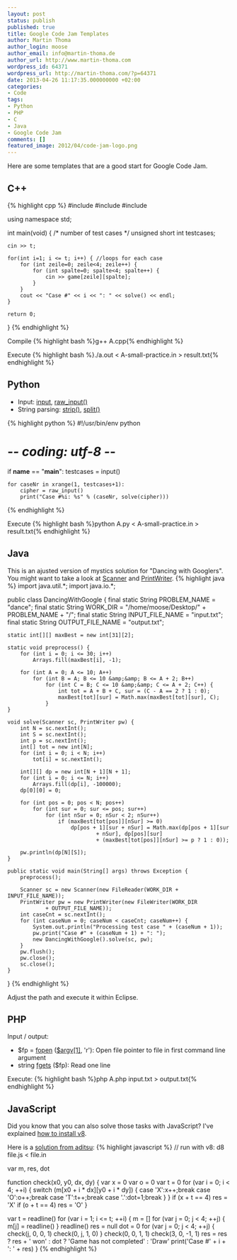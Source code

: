 ```yaml
---
layout: post
status: publish
published: true
title: Google Code Jam Templates
author: Martin Thoma
author_login: moose
author_email: info@martin-thoma.de
author_url: http://www.martin-thoma.com
wordpress_id: 64371
wordpress_url: http://martin-thoma.com/?p=64371
date: 2013-04-26 11:17:35.000000000 +02:00
categories:
- Code
tags:
- Python
- PHP
- C
- Java
- Google Code Jam
comments: []
featured_image: 2012/04/code-jam-logo.png
---
```

Here are some templates that are a good start for Google Code Jam.

<h2>C++</h2>
{% highlight cpp %}
#include <stdio.h>
#include <string>
#include <iostream>

using namespace std;

int main(void) {
    /* number of test cases */
    unsigned short int testcases;

    cin >> t;

    for(int i=1; i <= t; i++) { //loops for each case
        for (int zeile=0; zeile<4; zeile++) {
            for (int spalte=0; spalte<4; spalte++) {
                cin >> game[zeile][spalte];
            }
        }
        cout << "Case #" << i << ": " << solve() << endl;
    }

    return 0;
}
{% endhighlight %}

Compile
{% highlight bash %}g++ A.cpp{% endhighlight %}

Execute
{% highlight bash %}./a.out < A-small-practice.in > result.txt{% endhighlight %}

<h2>Python</h2>
<ul>
  <li>Input: <a href="http://docs.python.org/2/library/functions.html#input">input</a>, <a href="http://docs.python.org/2/library/functions.html#raw_input">raw_input()</a></li>
  <li>String parsing: <a href="http://docs.python.org/2/library/stdtypes.html#str.strip">strip()</a>, <a href="http://docs.python.org/2/library/stdtypes.html#str.split">split()</a></li>
</ul>

{% highlight python %}
#!/usr/bin/env python
# -*- coding: utf-8 -*-

if __name__ == "__main__":
	testcases = input()
	 
	for caseNr in xrange(1, testcases+1):
		cipher = raw_input()
		print("Case #%i: %s" % (caseNr, solve(cipher)))
{% endhighlight %}

Execute
{% highlight bash %}python A.py < A-small-practice.in > result.txt{% endhighlight %}

<h2>Java</h2>
This is an ajusted version of mystics solution for "Dancing with Googlers". You might want to take a look at <a href="http://docs.oracle.com/javase/7/docs/api/java/util/Scanner.html">Scanner</a> and <a href="http://docs.oracle.com/javase/7/docs/api/java/io/PrintWriter.html">PrintWriter</a>.
{% highlight java %}
import java.util.*;
import java.io.*;

public class DancingWithGoogle {
	final static String PROBLEM_NAME = "dance";
	final static String WORK_DIR = "/home/moose/Desktop/" + PROBLEM_NAME + "/";
	final static String INPUT_FILE_NAME = "input.txt";
	final static String OUTPUT_FILE_NAME = "output.txt";

	static int[][] maxBest = new int[31][2];

	static void preprocess() {
		for (int i = 0; i <= 30; i++)
			Arrays.fill(maxBest[i], -1);

		for (int A = 0; A <= 10; A++)
			for (int B = A; B <= 10 &amp;&amp; B <= A + 2; B++)
				for (int C = B; C <= 10 &amp;&amp; C <= A + 2; C++) {
					int tot = A + B + C, sur = (C - A == 2 ? 1 : 0);
					maxBest[tot][sur] = Math.max(maxBest[tot][sur], C);
				}
	}

	void solve(Scanner sc, PrintWriter pw) {
		int N = sc.nextInt();
		int S = sc.nextInt();
		int p = sc.nextInt();
		int[] tot = new int[N];
		for (int i = 0; i < N; i++)
			tot[i] = sc.nextInt();

		int[][] dp = new int[N + 1][N + 1];
		for (int i = 0; i <= N; i++)
			Arrays.fill(dp[i], -100000);
		dp[0][0] = 0;

		for (int pos = 0; pos < N; pos++)
			for (int sur = 0; sur <= pos; sur++)
				for (int nSur = 0; nSur < 2; nSur++)
					if (maxBest[tot[pos]][nSur] >= 0)
						dp[pos + 1][sur + nSur] = Math.max(dp[pos + 1][sur
								+ nSur], dp[pos][sur]
								+ (maxBest[tot[pos]][nSur] >= p ? 1 : 0));

		pw.println(dp[N][S]);
	}

	public static void main(String[] args) throws Exception {
		preprocess();

		Scanner sc = new Scanner(new FileReader(WORK_DIR + INPUT_FILE_NAME));
		PrintWriter pw = new PrintWriter(new FileWriter(WORK_DIR
				+ OUTPUT_FILE_NAME));
		int caseCnt = sc.nextInt();
		for (int caseNum = 0; caseNum < caseCnt; caseNum++) {
			System.out.println("Processing test case " + (caseNum + 1));
			pw.print("Case #" + (caseNum + 1) + ": ");
			new DancingWithGoogle().solve(sc, pw);
		}
		pw.flush();
		pw.close();
		sc.close();
	}
}
{% endhighlight %}

Adjust the path and execute it within Eclipse.

<h2>PHP</h2>
Input / output: 
<ul>
  <li>$fp = <a href="http://php.net/manual/en/function.fopen.php">fopen</a> (<a href="http://php.net/manual/en/reserved.variables.argv.php">$argv[1]</a>, 'r'): Open file pointer to file in first command line argument</li>
  <li>string <a href="http://php.net/manual/en/function.fgets.php">fgets</a> ($fp): Read one line</li>
</ul>

Execute:
{% highlight bash %}php A.php input.txt > output.txt{% endhighlight %}

<h2>JavaScript</h2>
Did you know that you can also solve those tasks with JavaScript? I've explained <a href="http://stackoverflow.com/a/16242806/562769">how to install v8</a>.

Here is a <a href="http://www.go-hero.net/jam/13/name/aditsu">solution from aditsu</a>:
{% highlight javascript %}
// run with v8: d8 file.js < file.in

var m, res, dot

function check(x0, y0, dx, dy) {
	var x = 0
	var o = 0
	var t = 0
	for (var i = 0; i < 4; ++i) {
		switch (m[x0 + i * dx][y0 + i * dy]) {
		case 'X':x++;break
		case 'O':o++;break
		case 'T':t++;break
		case '.':dot=1;break
		}
	}
	if (x + t == 4) res = 'X'
	if (o + t == 4) res = 'O'
}

var t = readline()
for (var i = 1; i <= t; ++i) {
	m = []
	for (var j = 0; j < 4; ++j) {
		m[j] = readline()
	}
	readline()
	res = null
	dot = 0
	for (var j = 0; j < 4; ++j) {
		check(j, 0, 0, 1)
		check(0, j, 1, 0)
	}
	check(0, 0, 1, 1)
	check(3, 0, -1, 1)
	res = res ? res + ' won' : dot ? 'Game has not completed' : 'Draw'
	print('Case #' + i + ': ' + res)
}
{% endhighlight %}
